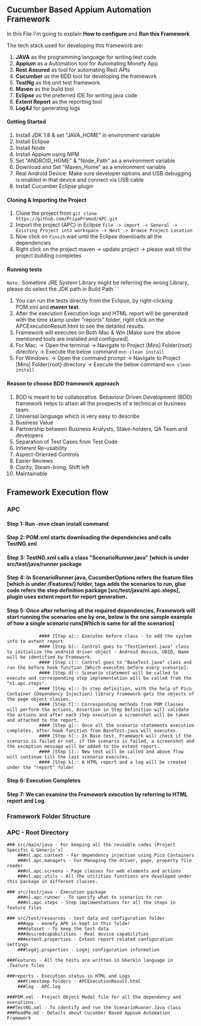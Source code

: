 ## Cucumber Based Appium Automation Framework

In this File I'm going to explain <b>How to configure </b> and <b>Run this Framework</b>

The tech stack used for developing this framework are:
1. **JAVA** as the programming language for writing test code
2. **Appium** as a Automation tool for Automating Monefy App
3. **Rest Assured** as tool for automating Rest APIs
4. **Cucumber** as the BDD tool for developing the framework
5. **TestNg** as the unit test framework
6. **Maven** as the build tool
7. **Eclipse** as the preferred IDE for writing java code
8. **Extent Report** as the reporting tool
9. **Log4J** for generating logs

#### Getting Started
1. Install JDK 1.8 & set "JAVA_HOME" in environment variable
2. Install Eclipse
3. Install Node
4. Install Appium using NPM 
5. Set "ANDROID_HOME" & "Node_Path" as a environment variable
6. Download and Set "Maven_Home" as a environment variable
7. Real Android Device: Make sure developer options and USB debugging is enabled in that device and connect via USB cable
8. Install Cucumber Eclipse plugin

#### Cloning & Importing the Project
1. Clone the project from ```git clone https://github.com/PriyaPramod/APC.git```
2. Import the project (APC) in Eclipse ```File -> import -> General -> Existing Project into workspace -> Next -> Browse Project Location ```
3. Now click on ```Finsih``` wait until the Eclipse downloads all the dependencies
4. Right click on the project maven -> update project -> please wait till the project building completes

#### Running tests
``Note:`` Sometime JRE System Library might be referring the wrong Library, please do select the JDK path in Build Path ```
1. You can run the tests directly from the Eclipse, by right-clicking POM.xml and **maven test**.
2. After the execution Execution logs and HTML report will be generated with the time stamp under "reports" folder, right click on the APCExecutionResult.html to see the detailed results.
3. Framework will executes on Both Mac & Win [Make sure the above mentioned tools are installed and configured].
4. For Mac:
		-> Open the terminal
		-> Navigate to Project [Miro] Folder{root} directory 
		-> Execute the below command 
		```mvn clean install```
5. For Windows: 
		-> Open the command prompt
		-> Navigate to Project [Miro] Folder{root} directory 
		-> Execute the below command
		```mvn clean install```

#### Reason to choose BDD framework approach 
1. BDD is meant to be collaborative. Behaviour Driven Development (BDD) framework helps to attain all the prospects of a technical or business team.
2. Universal language which is very easy to describe
3. Business Value
4. Partnership between Business Analysts, Stake-holders, QA Team and developers
5. Separation of Test Cases from Test Code
6. Inherent Re-usability
7. Aspect-Oriented Controls
8. Easier Reviews
9. Clarity, Steam-lining, Shift left
10. Maintainable 

## Framework Execution flow

### APC

#### Step 1: Run -mvn clean install command 
#### Step 2: POM.xml starts downloading the dependencies and calls TestNG.xml
#### Step 3: TestNG.xml calls a class "ScenarioRunner.java" [which is under src/test/java/runner package
#### Step 4: In ScenarioRunner.java, CucumberOptions refers the feature files [which is under /Features/] folder, tags adds the scenarios to run, glue code refers the step definition package [src/test/java/nl.apc.steps], plugin uses extent report for report generation. 
#### Step 5: Once after referring all the required dependencies, Framework will start running the scenarios one by one, below is the one sample example of how a single scenario runs[Which is same for all the scenarios]
				#### [Step a]:: Executes before class - to add the system info to extent report
				#### [Step b]:: Control goes to "TestContext.java" class to initialize the android driver object - Android device, UDID, Name will be identified by Framework.
				#### [Step c]:: Control goes to "BaseTest.java" class and run the before hook function [Which executes before every scenario].
				#### [Step d]:: Scenario statement will be called to execute and corresponding step implementation will be called from the "nl.apc.steps".
				#### [Step e]:: In step definition, with the help of Pico Container [Dependency Injection] library framework gets the objects of the page object classes.
				#### [Step f]:: Corresponding methods from POM Classes will perform the actions, Assertion in Step Definition will validate the actions and after each step execution a screenshot will be taken and attached to the report.
				#### [Step g]:: Once all the scenario statements execution completes, after hook function from BaseTest.java will executes.
				#### [Step h]:: In Base test, Framework will check if the scenario is failed or not, if the scenario is failed, a screenshot and the exception message will be added to the extent report. 
				#### [Step i]:: New test will be called and above flow will continue till the last scenario executes.
				#### [Step k]:: A HTML report and a log will be created under the "report" folder
#### Step 6: Execution Completes
#### Step 7: We can examine the Framework execution by referring to HTML report and Log.

### Framework Folder Structure

### APC - Root Directory
	
	### src/main/java - For keeping all the reusable codes [Project Specific & Generic's]
		###nl.apc.context - For dependency injection using Pico Containers
		###nl.apc.managers - For Managing the driver, page, property file reader
		###nl.apc.screens - Page classes for web elements and actions
		###nl.apc.utils - All the utilities functions are developed under this package in different classes.
	
	### src/test/java - Execution package
		###nl.apc.runner - To specify what to scenarios to run
		###nl.apc.steps - Step implementations for all the steps in feature files
	
	### src/test/resources - test data and configuration folder
	    ###app - monefy APK is kept in this folder
		###dataset - To keep the test data
		###desiredcapabilities - Real device capabilities 
		###extent.properties - Extent report related configuration settings
		###log4j.properties - Log4j configuration information
		
	###Features - All the tests are written in Gherkin language in .feature files
	
	###reports - Execution status in HTML and Logs
		###timestamp folders - APCExecutionResult.html
		###log - APC.log
		
	###POM.xml - Project Object Modal file for all the dependency and executions.
	###TestNG.xml - To identify and run the ScenarioRunner.Java class
	###ReadMe.md - Details about Cucumber Based Appium Automation Framework


























